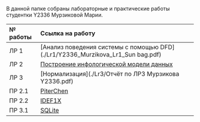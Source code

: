 В данной папке собраны лабораторные и практические работы студентки Y2336 Мурзиковой Марии.

| № работы | Ссылка на работу |
|:-----|:--------|
|ЛР 1|[Анализ поведения системы с помощью DFD](./Lr1/Y2336_Murzikova_Lr1_Sun bag.pdf)|
|ЛР 2|[Построение инфологической модели данных](./Lr2/birzha.erwin)|
|ЛР 3|[Нормализация](./Lr3/Отчёт по ЛР3 Мурзикова Y2336.pdf)|
|ПР 2.1|[PiterChen](./lections/Pr2.1_PiterChen/Murzikova_PiterChen.pdf)|
|ПР 2.2|[IDEF1X](./lections/Pr2.2_IDEF1X/Murzikova_IDEF1X.pdf)|
|ПР 3.1|[SQLite](./lections/lection_11/Movie_Rating.db)|
